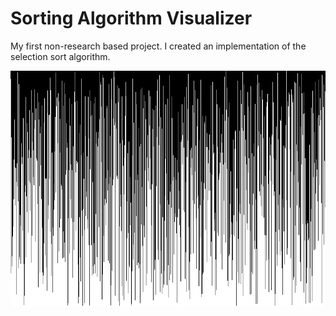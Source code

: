 # Sorting Algorithm Visualizer



My first non-research based project. I created an implementation of the selection sort algorithm.



<img src="Documentation\selectionsort.gif" alt="selectionsort" style="zoom:150%;" />


